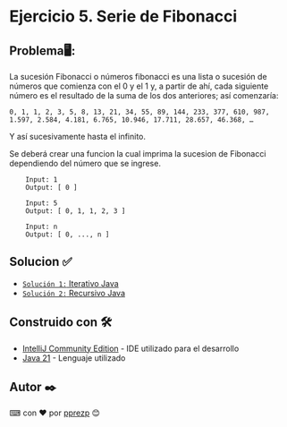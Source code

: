 # Ejercicio 5. Serie de Fibonacci
## Problema🖥:
La sucesión Fibonacci o números fibonacci es una lista o sucesión de números que comienza con el 0 y el 1 y, a partir de ahí, cada siguiente número es el resultado de la suma de los dos anteriores; así comenzaría:
```  
0, 1, 1, 2, 3, 5, 8, 13, 21, 34, 55, 89, 144, 233, 377, 610, 987, 1.597, 2.584, 4.181, 6.765, 10.946, 17.711, 28.657, 46.368, …   
```
Y así sucesivamente hasta el infinito.

Se deberá crear una funcion la cual imprima la sucesion de Fibonacci dependiendo del número que se ingrese.
```  
    Input: 1
    Output: [ 0 ]
    
    Input: 5
    Output: [ 0, 1, 1, 2, 3 ]
    
    Input: n
    Output: [ 0, ..., n ]
```

## Solucion ✅
- [`Solución 1:` Iterativo Java](./FibonacciIterativo.java)
- [`Solución 2:` Recursivo Java](./FibonacciRecursivo.java)
## Construido con 🛠️
* [IntelliJ Community Edition](https://www.jetbrains.com/es-es/idea/download/download-thanks.html?platform=windows&code=IIC) - IDE utilizado para el desarrollo
* [Java 21](https://www.oracle.com/java/technologies/javase/jdk21-archive-downloads.html) - Lenguaje utilizado
## Autor ✒️
⌨ con ❤ por [pprezp](https://github.com/pprezp) 😊
